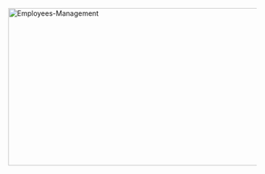 <img src="https://socialify.git.ci/Thobani660/Employees-Management/image?language=1&owner=1&name=1&stargazers=1&theme=Light" alt="Employees-Management" width="640" height="320" />
